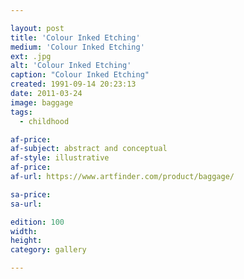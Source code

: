 ```yaml
---

layout: post
title: 'Colour Inked Etching'
medium: 'Colour Inked Etching'
ext: .jpg
alt: 'Colour Inked Etching'
caption: "Colour Inked Etching"
created: 1991-09-14 20:23:13
date: 2011-03-24
image: baggage
tags:
  - childhood

af-price:
af-subject: abstract and conceptual
af-style: illustrative
af-price:
af-url: https://www.artfinder.com/product/baggage/

sa-price:
sa-url:

edition: 100
width:
height:
category: gallery

---
```

